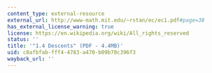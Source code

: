```yaml
---
content_type: external-resource
external_url: http://www-math.mit.edu/~rstan/ec/ec1.pdf#page=38
has_external_license_warning: true
license: https://en.wikipedia.org/wiki/All_rights_reserved
status: ''
title: '"1.4 Descents" (PDF - 4.4MB)'
uid: c8afbfab-fff4-4783-a470-b09b70c396f3
wayback_url: ''
---
```

